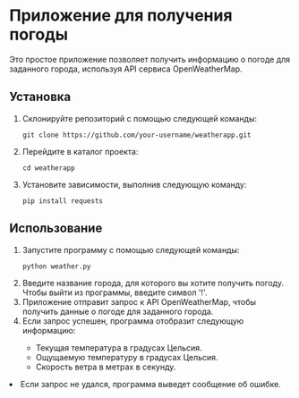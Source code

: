 <h1>Приложение для получения погоды</h1>
<p>Это простое приложение позволяет получить информацию о погоде для заданного города, используя API сервиса OpenWeatherMap.</p>
<h2>Установка</h2>
<ol>
  <li>Склонируйте репозиторий с помощью следующей команды:</li>
  <pre><code>git clone https://github.com/your-username/weatherapp.git</code></pre>
  <li>Перейдите в каталог проекта:</li>
  <pre><code>cd weatherapp</code></pre>
  <li>Установите зависимости, выполнив следующую команду:</li>
  <pre><code>pip install requests</code></pre>
</ol>
<h2>Использование</h2>
<ol>
  <li>Запустите программу с помощью следующей команды:</li>
  <pre><code>python weather.py</code></pre>
  <li>Введите название города, для которого вы хотите получить погоду. Чтобы выйти из программы, введите символ '!'.</li>
  <li>Приложение отправит запрос к API OpenWeatherMap, чтобы получить данные о погоде для заданного города.</li>
  <li>Если запрос успешен, программа отобразит следующую информацию:</li>
  <ul>
    <li>Текущая температура в градусах Цельсия.</li>
    <li>Ощущаемую температуру в градусах Цельсия.</li>
    <li>Скорость ветра в метрах в секунду.</li>
  </ul>
</ol>
<li>Если запрос не удался, программа выведет сообщение об ошибке.</li>

